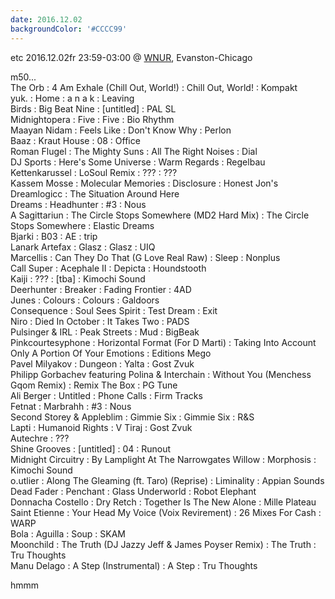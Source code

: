 ```yaml
---
date: 2016.12.02
backgroundColor: '#CCCC99'
---
```


etc 2016.12.02fr 23:59-03:00 @ [WNUR](http://www.wnur.org/), Evanston-Chicago  

m50...  
The Orb : 4 Am Exhale (Chill Out, World!) : Chill Out, World! : Kompakt  
yuk. : Home : a n a k : Leaving  
Birds : Big Beat Nine : \[untitled\] : PAL SL  
Midnightopera : Five : Five : Bio Rhythm  
Maayan Nidam : Feels Like : Don't Know Why : Perlon  
Baaz : Kraut House : 08 : Office  
Roman Flugel : The Mighty Suns : All The Right Noises : Dial  
DJ Sports : Here's Some Universe : Warm Regards : Regelbau  
Kettenkarussel : LoSoul Remix : ??? : ???  
Kassem Mosse : Molecular Memories : Disclosure : Honest Jon's  
Dreamlogicc : The Situation Around Here  
Dreams : Headhunter : #3 : Nous  
A Sagittariun : The Circle Stops Somewhere (MD2 Hard Mix) : The Circle Stops Somewhere : Elastic Dreams  
Bjarki : B03 : AE : trip  
Lanark Artefax : Glasz : Glasz : UIQ  
Marcellis : Can They Do That (G Love Real Raw) : Sleep : Nonplus  
Call Super : Acephale II : Depicta : Houndstooth  
Kaiji : ??? : \[tba\] : Kimochi Sound  
Deerhunter : Breaker : Fading Frontier : 4AD  
Junes : Colours : Colours : Galdoors  
Consequence : Soul Sees Spirit : Test Dream : Exit  
Niro : Died In October : It Takes Two : PADS  
Pulsinger & IRL : Peak Streets : Mud : BigBeak  
Pinkcourtesyphone : Horizontal Format (For D Marti) : Taking Into Account Only A Portion Of Your Emotions : Editions Mego  
Pavel Milyakov : Dungeon : Yalta : Gost Zvuk  
Philipp Gorbachev featuring Polina & Interchain : Without You (Menchess Gqom Remix) : Remix The Box : PG Tune  
Ali Berger : Untitled : Phone Calls : Firm Tracks  
Fetnat : Marbrahh : #3 : Nous  
Second Storey & Appleblim : Gimmie Six : Gimmie Six : R&S  
Lapti : Humanoid Rights : V Tiraj : Gost Zvuk  
Autechre : ???  
Shine Grooves : \[untitled\] : 04 : Runout  
Midnight Circuitry : By Lamplight At The Narrowgates Willow : Morphosis : Kimochi Sound  
o.utlier : Along The Gleaming (ft. Taro) (Reprise) : Liminality : Appian Sounds  
Dead Fader : Penchant : Glass Underworld : Robot Elephant  
Donnacha Costello : Dry Retch : Together Is The New Alone : Mille Plateau  
Saint Etienne : Your Head My Voice (Voix Revirement) : 26 Mixes For Cash : WARP  
Bola : Aguilla : Soup : SKAM  
Moonchild : The Truth (DJ Jazzy Jeff & James Poyser Remix) : The Truth : Tru Thoughts  
Manu Delago : A Step (Instrumental) : A Step : Tru Thoughts  

hmmm